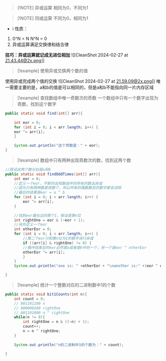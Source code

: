 
> [!NOTE] 异或运算
> 相同为0，不同为1


> [!NOTE] 同或运算
> 不同为0，相同为1

* i 性质：
1. 0^N = N   N^N = 0
2. 异或运算满足交换律和结合律

**技巧：异或运算就记成无进位相加**
![[CleanShot 2024-02-27 at 21.43.44@2x.png]]





> [!example] 使用异或交换两个数的值

使用异或完成两个值的交换
![[CleanShot 2024-02-27 at 21.59.09@2x.png]]
唯一需要主要的是，a和b的值是可以相同的，但是a和b不能指向同一片内存区域




> [!example] 查找数组中唯一奇数次的奇数
> 一个数组中只有一个数字出现为奇数，找到这个数字

```java
public static void find(int[] arr){  
  
	int eor = 0;  
	for (int i = 0; i < arr.length; i++) {  
	eor ^= arr[i];  
	}  
  
	System.out.println("这个奇数是：" + eor);  
}
```




> [!example] 数组中只有两种出现奇数次的数，找到这两个数
```java
//假设这两个数分别是a和b  
public static void findOddTimes(int[] arr){  
	int eor = 0;  
	//定义一个eor，不断的去和数组中的所有的数去异或  
	//因为只有两种数是奇数个，所以所有的偶数数目的数字都会消除  
	//最后的结果是eor = a ^ b  
	for (int i = 0; i < arr.length; i++) {  
		eor ^= arr[i];  
	}  
	  
	//找到eor最右边的那个1，假设是第n位  
	int rightOne = eor & (~eor + 1);  
	//另外定义一个eor  
	int otherEor = 0;  
	for (int i = 0; i < arr.length; i++) {  
		//第二个eor只和第n位为1的数字进行异或  
		if ((arr[i] & rightOne) != 0) {  
		//循环结束后的eor必然是a或者是b中的一个，另一个是eor ^ otherEor  
		otherEor ^= arr[i];  
		}  
	}  	  
	System.out.println("one is: " +otherEor + "\nanother is:" +(eor ^ otherEor));  

}
```



> [!example] 统计一个整数对应的二进制数中1的个数

```java  
public static void bit1Counts(int n){  
	int count = 0;  
	// 001101100 n  
	// 000000100 rightOne  
	// 001101000 n ^ rightOne  
	while(n != 0){  
		int rightOne = n & ((~n) + 1);  
		count++;  
		n = n ^ rightOne;  
	}  
	  
	System.out.println("n的二进制中1的个数为：" + count);  
  
}

```




